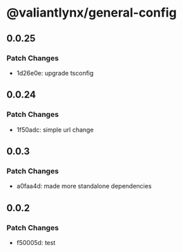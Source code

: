 # @valiantlynx/general-config

## 0.0.25

### Patch Changes

- 1d26e0e: upgrade tsconfig

## 0.0.24

### Patch Changes

- 1f50adc: simple url change

## 0.0.3

### Patch Changes

- a0faa4d: made more standalone dependencies

## 0.0.2

### Patch Changes

- f50005d: test
